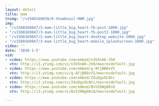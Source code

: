 ```yaml
---
layout: detail
title: mam
tnimg: "/v1560169039/9-thumbnail-MAM.jpg"
img:
- "/v1560169047/3-mam-little_big_heart-fb-post-1000.jpg"
- "/v1560169047/3-mam-little_big_heart-fb-post2-1000.jpg"
- "/v1560169047/2-mam-little_big_heart-desktop_website-1000.jpg"
- "/v1560169047/3-mam-little_big_heart-mobile_splashscreen-1000.jpg"
video: ''
date: '2010-1-5'
vid:
- video: https://www.youtube.com/embed/n3VXnA6-Jh0
  vtn: http://i3.ytimg.com/vi/n3VXnA6-Jh0/maxresdefault.jpg
- video: https://www.youtube.com/embed/g-AFjBB8vVI
  vtn: http://i3.ytimg.com/vi/g-AFjBB8vVI/maxresdefault.jpg
- video: https://www.youtube.com/embed/Z4uDgvOLNtc
  vtn: http://i3.ytimg.com/vi/Z4uDgvOLNtc/maxresdefault.jpg
- video: https://www.youtube.com/embed/BvS59Wg08sQ
  vtn: http://i3.ytimg.com/vi/BvS59Wg08sQ/maxresdefault.jpg

---
```

